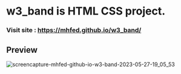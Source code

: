 # w3_band is HTML CSS project.
### Visit site :  https://mhfed.github.io/w3_band/

## Preview

![screencapture-mhfed-github-io-w3-band-2023-05-27-19_05_53](https://github.com/mhfed/w3_band/assets/99587167/63dd9b5c-3e04-42eb-b8ce-62edc52f94c4)
